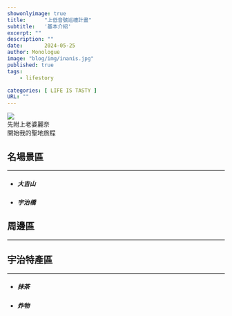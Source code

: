 ```yaml
---
showonlyimage: true
title:      "上低音號巡禮計畫"
subtitle:   '基本介紹'
excerpt: ""
description: ""
date:       2024-05-25
author: Monologue    
image: "blog/img/inanis.jpg"
published: true 
tags:
    - lifestory

categories: [ LIFE IS TASTY ]
URL: ""
---
```

![](/blog/ufo/1.jpg)  
先附上老婆麗奈  
開始我的聖地旅程  
## 名場景區
***
* ##### 大吉山
* ##### 宇治橋

## 周邊區
***
## 宇治特產區
***
* ##### 抹茶
* ##### 炸物
##### 
<!--more-->
